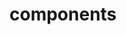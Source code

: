 <!-- Space: ZshDevOps -->
<!-- Parent: Project -->
<!-- Title: Components -->

<!-- Label: ZshDevOps -->
<!-- Label: Project -->
<!-- Label: Components -->
<!-- Include: docs/disclaimer.md -->
<!-- Include: ac:toc -->

# components
